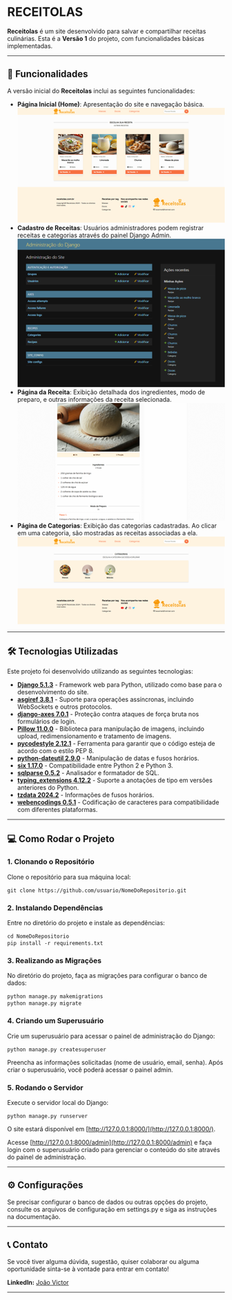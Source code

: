 # RECEITOLAS

**Receitolas** é um site desenvolvido para salvar e compartilhar receitas culinárias. Esta é a **Versão 1** do projeto, com funcionalidades básicas implementadas.

---

## 🚀 Funcionalidades

A versão inicial do **Receitolas** inclui as seguintes funcionalidades:

- **Página Inicial (Home)**: Apresentação do site e navegação básica.
![Imagem da home do site](docs/images/Receitolas-Home.png)
- **Cadastro de Receitas**: Usuários administradores podem registrar receitas e categorias através do painel Django Admin.
![Imagem painel de administrador do django](docs/images/Receitolas-DjangoAdmin.png)
- **Página da Receita**: Exibição detalhada dos ingredientes, modo de preparo, e outras informações da receita selecionada.
![Imagem dos detalhes de uma receita, ingredientes modo de preparo e etc](docs/images/Receitola-ReceipeDatails.png)
- **Página de Categorias**: Exibição das categorias cadastradas. Ao clicar em uma categoria, são mostradas as receitas 
associadas a ela.
![Imagem das categorias do site](docs/images/Receitolas-Category.png)

---

## 🛠️ Tecnologias Utilizadas

Este projeto foi desenvolvido utilizando as seguintes tecnologias:

- **[Django 5.1.3](https://www.djangoproject.com/)** - Framework web para Python, utilizado como base para o desenvolvimento do site.
- **[asgiref 3.8.1](https://asgiref.readthedocs.io/)** - Suporte para operações assíncronas, incluindo WebSockets e outros protocolos.
- **[django-axes 7.0.1](https://django-axes.readthedocs.io/)** - Proteção contra ataques de força bruta nos formulários de login.
- **[Pillow 11.0.0](https://pillow.readthedocs.io/)** - Biblioteca para manipulação de imagens, incluindo upload, redimensionamento e tratamento de imagens.
- **[pycodestyle 2.12.1](https://pycodestyle.readthedocs.io/)** - Ferramenta para garantir que o código esteja de acordo com o estilo PEP 8.
- **[python-dateutil 2.9.0](https://dateutil.readthedocs.io/)** - Manipulação de datas e fusos horários.
- **[six 1.17.0](https://six.readthedocs.io/)** - Compatibilidade entre Python 2 e Python 3.
- **[sqlparse 0.5.2](https://buildmedia.readthedocs.org/media/pdf/sqlparse/latest/sqlparse.pdf)** - Analisador e formatador de SQL.
- **[typing_extensions 4.12.2](https://typing-extensions.readthedocs.io/)** - Suporte a anotações de tipo em versões anteriores do Python.
- **[tzdata 2024.2](https://pypi.org/project/tzdata/)** - Informações de fusos horários.
- **[webencodings 0.5.1](https://pypi.org/project/webencodings/)** - Codificação de caracteres para compatibilidade com diferentes plataformas.

---

## 💻 Como Rodar o Projeto

### 1. Clonando o Repositório

Clone o repositório para sua máquina local:

```
git clone https://github.com/usuario/NomeDoRepositorio.git
```

### 2. Instalando Dependências

Entre no diretório do projeto e instale as dependências:

```
cd NomeDoRepositorio
pip install -r requirements.txt
```

### 3. Realizando as Migrações

No diretório do projeto, faça as migrações para configurar o banco de dados:

```
python manage.py makemigrations
python manage.py migrate
```

### 4. Criando um Superusuário

Crie um superusuário para acessar o painel de administração do Django:

```
python manage.py createsuperuser
```

Preencha as informações solicitadas (nome de usuário, email, senha). Após criar o superusuário, você poderá acessar o painel admin.

### 5. Rodando o Servidor

Execute o servidor local do Django:

```
python manage.py runserver
```

O site estará disponível em [http://127.0.0.1:8000/](http://127.0.0.1:8000/). 

Acesse [http://127.0.0.1:8000/admin](http://127.0.0.1:8000/admin) e faça login com o superusuário criado para gerenciar o conteúdo do site através do painel de administração.

---

## ⚙️ Configurações
Se precisar configurar o banco de dados ou outras opções do projeto, consulte os arquivos de configuração em settings.py e siga as instruções na documentação.

---

## 📞 Contato
Se você tiver alguma dúvida, sugestão, quiser colaborar ou alguma oportunidade sinta-se à vontade para entrar em contato!

**LinkedIn:** [João Victor](https://www.linkedin.com/in/jo%C3%A3o-victor-de-souza-lima-b2ab6a319/)

---
